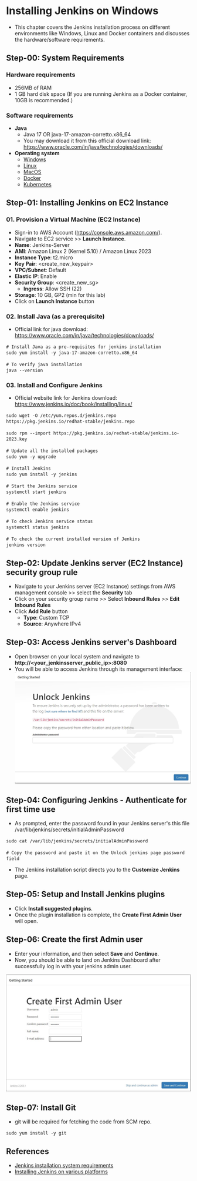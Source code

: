 # Installing Jenkins on Windows

- This chapter covers the Jenkins installation process on different environments like Windows, Linux and Docker containers and discusses the hardware/software requirements.

## Step-00: System Requirements

### Hardware requirements

- 256MB of RAM
- 1 GB hard disk space (If you are running Jenkins as a Docker container, 10GB is recommended.)

### Software requirements

- **Java**
  - Java 17 OR java-17-amazon-corretto.x86_64
  - You may download it from this official download link: https://www.oracle.com/in/java/technologies/downloads/
- **Operating system**
  - [Windows](https://www.jenkins.io/doc/book/installing/windows/)
  - [Linux](https://www.jenkins.io/doc/book/installing/linux/)
  - [MacOS](https://www.jenkins.io/doc/book/installing/macos/)
  - [Docker](https://www.jenkins.io/doc/book/installing/docker/)
  - [Kubernetes](https://www.jenkins.io/doc/book/installing/kubernetes/)

## Step-01: Installing Jenkins on EC2 Instance

### 01. Provision a Virtual Machine (EC2 Instance)

- Sign-in to AWS Account (https://console.aws.amazon.com/).
- Navigate to EC2 service >> **Launch Instance**.
- **Name**: Jenkins-Server
- **AMI**: Amazon Linux 2 (Kernel 5.10) / Amazon Linux 2023
- **Instance Type**: t2.micro
- **Key Pair**: <create_new_keypair>
- **VPC/Subnet**: Default
- **Elastic IP**: Enable
- **Security Group**: <create_new_sg>
  - **Ingress**: Allow SSH (22)
- **Storage**: 10 GB, GP2 (min for this lab)
- Click on **Launch Instance** button

### 02. Install Java (as a prerequisite)

- Official link for java download: https://www.oracle.com/in/java/technologies/downloads/

```
# Install Java as a pre-requisites for jenkins installation
sudo yum install -y java-17-amazon-corretto.x86_64

# To verify java installation
java --version

```

### 03. Install and Configure Jenkins

- Official website link for Jenkins download: https://www.jenkins.io/doc/book/installing/linux/

```
sudo wget -O /etc/yum.repos.d/jenkins.repo https://pkg.jenkins.io/redhat-stable/jenkins.repo

sudo rpm --import https://pkg.jenkins.io/redhat-stable/jenkins.io-2023.key

# Update all the installed packages
sudo yum -y upgrade

# Install Jenkins
sudo yum install -y jenkins

# Start the Jenkins service
systemctl start jenkins

# Enable the Jenkins service
systemctl enable jenkins

# To check Jenkins service status
systemctl status jenkins

# To check the current installed version of Jenkins
jenkins version
```

## Step-02: Update Jenkins server (EC2 Instance) security group rule

- Navigate to your Jenkins server (EC2 Instance) settings from AWS management console >> select the **Security** tab
- Click on your security group name >> Select **Inbound Rules** >> **Edit Inbound Rules**
- Click **Add Rule** button
  - **Type**: Custom TCP
  - **Source**: Anywhere IPv4

## Step-03: Access Jenkins server's Dashboard

- Open browser on your local system and navigate to **http://<your_jenkinsserver_public_ip>:8080**
- You will be able to access Jenkins through its management interface:
  ![gettingstarted](../images/gettingstarted.png)

## Step-04: Configuring Jenkins - Authenticate for first time use

- As prompted, enter the password found in your Jenkins server's this file /var/lib/jenkins/secrets/initialAdminPassword

```
sudo cat /var/lib/jenkins/secrets/initialAdminPassword

# Copy the password and paste it on the Unlock jenkins page password field
```

- The Jenkins installation script directs you to the **Customize Jenkins** page.

## Step-05: Setup and Install Jenkins plugins

- Click **Install suggested plugins**.
- Once the plugin installation is complete, the **Create First Admin User** will open.

## Step-06: Create the first Admin user

- Enter your information, and then select **Save** and **Continue**.
- Now, you should be able to land on Jenkins Dashboard after successfully log in with your jenkins admin user.

![createadminuser](../images/createadminuser.png)

## Step-07: Install Git

- git will be required for fetching the code from SCM repo.

```
sudo yum install -y git
```

## References

- [Jenkins installation system requirements](https://www.jenkins.io/doc/pipeline/tour/getting-started/#prerequisites)
- [Installing Jenkins on various platforms](https://www.jenkins.io/doc/book/installing/)
